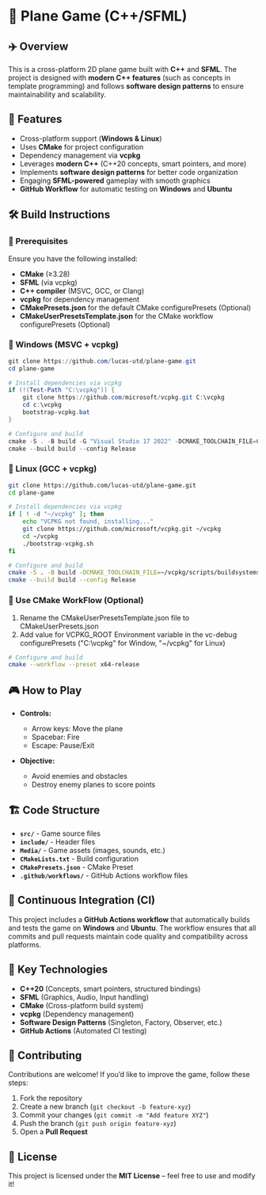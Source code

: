 # 🚀 Plane Game (C++/SFML)

## ✈️ Overview  
This is a cross-platform 2D plane game built with **C++** and **SFML**. The project is designed with **modern C++ features** (such as concepts in template programming) and follows **software design patterns** to ensure maintainability and scalability.  

## 🎯 Features  
- Cross-platform support (**Windows & Linux**)  
- Uses **CMake** for project configuration  
- Dependency management via **vcpkg**  
- Leverages **modern C++** (C++20 concepts, smart pointers, and more)  
- Implements **software design patterns** for better code organization  
- Engaging **SFML-powered** gameplay with smooth graphics  
- **GitHub Workflow** for automatic testing on **Windows** and **Ubuntu**  

## 🛠️ Build Instructions  

### 🔹 Prerequisites  
Ensure you have the following installed:  
- **CMake** (≥3.28)  
- **SFML** (via vcpkg)  
- **C++ compiler** (MSVC, GCC, or Clang)  
- **vcpkg** for dependency management  
- **CMakePresets.json** for the default CMake configurePresets (Optional)
- **CMakeUserPresetsTemplate.json** for the CMake workflow configurePresets (Optional)

### 🔹 Windows (MSVC + vcpkg)  
```PowerShell
git clone https://github.com/lucas-utd/plane-game.git
cd plane-game

# Install dependencies via vcpkg
if (!(Test-Path "C:\vcpkg")) {
    git clone https://github.com/microsoft/vcpkg.git C:\vcpkg
    cd c:\vcpkg
    bootstrap-vcpkg.bat
}

# Configure and build
cmake -S . -B build -G "Visual Studio 17 2022" -DCMAKE_TOOLCHAIN_FILE=C:/vcpkg/scripts/buildsystems/vcpkg.cmake
cmake --build build --config Release
```

### 🔹 Linux (GCC + vcpkg)  
```sh
git clone https://github.com/lucas-utd/plane-game.git
cd plane-game

# Install dependencies via vcpkg
if [ ! -d "~/vcpkg" ]; then
    echo "VCPKG not found, installing..."
    git clone https://github.com/microsoft/vcpkg.git ~/vcpkg
    cd ~/vcpkg
    ./bootstrap-vcpkg.sh
fi

# Configure and build
cmake -S . -B build -DCMAKE_TOOLCHAIN_FILE=~/vcpkg/scripts/buildsystems/vcpkg.cmake
cmake --build build --config Release
```

### 🔹 Use CMake WorkFlow (Optional)
1. Rename the CMakeUserPresetsTemplate.json file to CMakeUserPresets.json
2. Add value for VCPKG_ROOT Environment variable in the vc-debug configurePresets ("C:\vcpkg" for Window, "~/vcpkg" for Linux)

```sh
# Configure and build
cmake --workflow --preset x64-release
```

## 🎮 How to Play  
- **Controls:**  
  - Arrow keys: Move the plane  
  - Spacebar: Fire  
  - Escape: Pause/Exit  

- **Objective:**  
  - Avoid enemies and obstacles  
  - Destroy enemy planes to score points  

## 🏗️ Code Structure  
- **`src/`** - Game source files  
- **`include/`** - Header files  
- **`Media/`** - Game assets (images, sounds, etc.)  
- **`CMakeLists.txt`** - Build configuration  
- **`CMakePresets.json`** - CMake Preset  
- **`.github/workflows/`** - GitHub Actions workflow files  

## 🔄 Continuous Integration (CI)  
This project includes a **GitHub Actions workflow** that automatically builds and tests the game on **Windows** and **Ubuntu**. The workflow ensures that all commits and pull requests maintain code quality and compatibility across platforms.  

## 📌 Key Technologies  
- **C++20** (Concepts, smart pointers, structured bindings)  
- **SFML** (Graphics, Audio, Input handling)  
- **CMake** (Cross-platform build system)  
- **vcpkg** (Dependency management)  
- **Software Design Patterns** (Singleton, Factory, Observer, etc.)  
- **GitHub Actions** (Automated CI testing)  

## 🤝 Contributing  
Contributions are welcome! If you’d like to improve the game, follow these steps:  
1. Fork the repository  
2. Create a new branch (`git checkout -b feature-xyz`)  
3. Commit your changes (`git commit -m "Add feature XYZ"`)  
4. Push the branch (`git push origin feature-xyz`)  
5. Open a **Pull Request**  

## 📜 License  
This project is licensed under the **MIT License** – feel free to use and modify it!  


